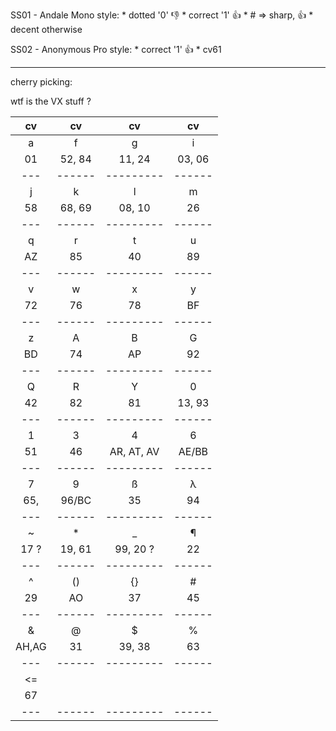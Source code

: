 
SS01 - Andale Mono style:
    * dotted '0'                        👎
    * correct '1'               👍
    * # => sharp,               👍
    * decent otherwise
  
SS02 - Anonymous Pro style:
    * correct '1'               👍
    * cv61









---

cherry picking:

wtf is the VX stuff ?

|  cv   |   cv   |     cv     |   cv   |
| :---: | :----: | :--------: | :----: |
|   a   |   f    |     g      |   i    |
|  01   | 52, 84 |   11, 24   | 03, 06 |
|  ---  | ------ | ---------  | ------ |
|   j   |   k    |     l      |   m    |
|  58   | 68, 69 |   08, 10   |   26   |
|  ---  | ------ | ---------  | ------ |
|   q   |   r    |     t      |   u    |
|  AZ   |   85   |     40     |   89   |
|  ---  | ------ | ---------  | ------ |
|   v   |   w    |     x      |   y    |
|  72   |   76   |     78     |   BF   |
|  ---  | ------ | ---------  | ------ |
|   z   |   A    |     B      |   G    |
|  BD   |   74   |     AP     |   92   |
|  ---  | ------ | ---------  | ------ |
|   Q   |   R    |     Y      |   0    |
|  42   |   82   |     81     | 13, 93 |
|  ---  | ------ | ---------  | ------ |
|   1   |   3    |     4      |   6    |
|  51   |   46   | AR, AT, AV | AE/BB  |
|  ---  | ------ | ---------  | ------ |
|   7   |   9    |     ß      |   λ    |
|  65,  | 96/BC  |     35     |   94   |
|  ---  | ------ | ---------  | ------ |
|   ~   |   *    |     _      |   ¶    |
| 17 ?  | 19, 61 | 99, 20  ?  |   22   |
|  ---  | ------ | ---------  | ------ |
|   ^   |   ()   |     {}     |   #    |
|  29   |   AO   |     37     |   45   |
|  ---  | ------ | ---------  | ------ |
|   &   |   @    |     $      |   %    |
| AH,AG |   31   |   39, 38   |   63   |
|  ---  | ------ | ---------  | ------ |
|  <=   |        |            |        |
|  67   |        |            |        |
|  ---  | ------ | ---------  | ------ |

























